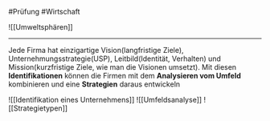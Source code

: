 #Prüfung #Wirtschaft 


![[Umweltsphären]]

---

Jede Firma hat einzigartige Vision(langfristige Ziele), Unternehmungsstrategie(USP), Leitbild(Identität, Verhalten) und Mission(kurzfristige Ziele, wie man die Visionen umsetzt). Mit diesen **Identifikationen** können die Firmen mit dem **Analysieren vom Umfeld** kombinieren und eine **Strategien** daraus entwickeln 


![[Identifikation eines Unternehmens]]
![[Umfeldsanalyse]]
![[Strategietypen]]